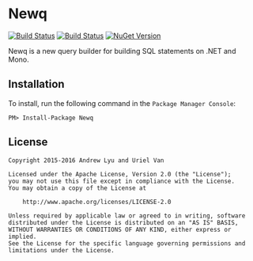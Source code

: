 # Newq

[![Build Status][travis-image]][travis-url]
[![Build Status][appveyor-image]][appveyor-url]
[![NuGet Version][nuget-image]][nuget-url]

Newq is a new query builder for building SQL statements on .NET and Mono.

## Installation

To install, run the following command in the `Package Manager Console`:

```
PM> Install-Package Newq
```

## License

```
Copyright 2015-2016 Andrew Lyu and Uriel Van

Licensed under the Apache License, Version 2.0 (the "License");
you may not use this file except in compliance with the License.
You may obtain a copy of the License at

    http://www.apache.org/licenses/LICENSE-2.0

Unless required by applicable law or agreed to in writing, software
distributed under the License is distributed on an "AS IS" BASIS,
WITHOUT WARRANTIES OR CONDITIONS OF ANY KIND, either express or implied.
See the License for the specific language governing permissions and
limitations under the License.
```

[travis-image]: https://travis-ci.org/apemost/Newq.svg?branch=master
[travis-url]: https://travis-ci.org/apemost/Newq
[appveyor-image]: https://ci.appveyor.com/api/projects/status/4trdjumrr47e6213/branch/master?svg=true
[appveyor-url]: https://ci.appveyor.com/project/apemost/newq/branch/master
[nuget-image]: http://img.shields.io/nuget/v/Newq.svg?style=flat
[nuget-url]: https://www.nuget.org/packages/Newq/

